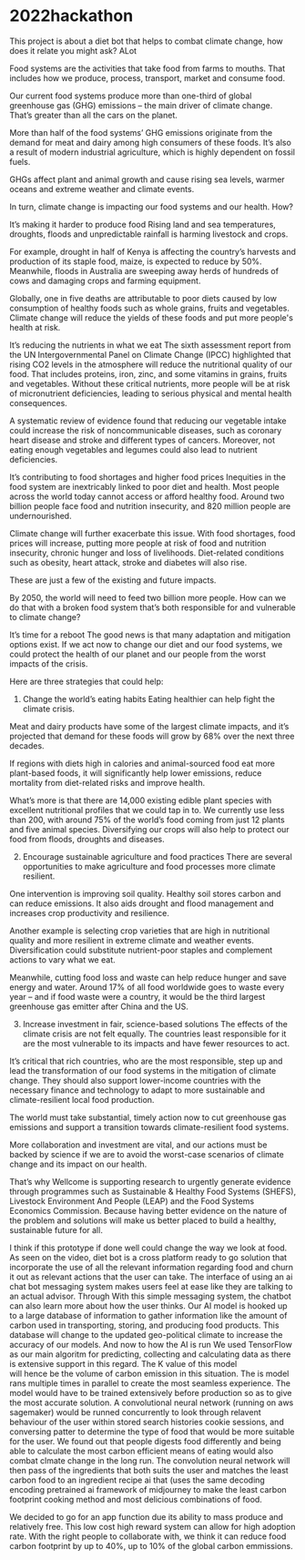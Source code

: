 # 2022hackathon
This project is about a diet bot that helps to combat climate change, how does it relate you might ask? ALot

Food systems are the activities that take food from farms to mouths. That includes how we produce, process, transport, market and consume food.

Our current food systems produce more than one-third of global greenhouse gas (GHG) emissions – the main driver of climate change. That’s greater than all the cars on the planet.

More than half of the food systems’ GHG emissions originate from the demand for meat and dairy among high consumers of these foods. It’s also a result of modern industrial agriculture, which is highly dependent on fossil fuels.

GHGs affect plant and animal growth and cause rising sea levels, warmer oceans and extreme weather and climate events.

In turn, climate change is impacting our food systems and our health. How?

It’s making it harder to produce food
Rising land and sea temperatures, droughts, floods and unpredictable rainfall is harming livestock and crops.

For example, drought in half of Kenya is affecting the country’s harvests and production of its staple food, maize, is expected to reduce by 50%. Meanwhile, floods in Australia are sweeping away herds of hundreds of cows and damaging crops and farming equipment.

Globally, one in five deaths are attributable to poor diets caused by low consumption of healthy foods such as whole grains, fruits and vegetables. Climate change will reduce the yields of these foods and put more people's health at risk.

It’s reducing the nutrients in what we eat
The sixth assessment report from the UN Intergovernmental Panel on Climate Change (IPCC) highlighted that rising CO2 levels in the atmosphere will reduce the nutritional quality of our food. That includes proteins, iron, zinc, and some vitamins in grains, fruits and vegetables. Without these critical nutrients, more people will be at risk of micronutrient deficiencies, leading to serious physical and mental health consequences.

A systematic review of evidence found that reducing our vegetable intake could increase the risk of noncommunicable diseases, such as coronary heart disease and stroke and different types of cancers. Moreover, not eating enough vegetables and legumes could also lead to nutrient deficiencies.

It’s contributing to food shortages and higher food prices
Inequities in the food system are inextricably linked to poor diet and health. Most people across the world today cannot access or afford healthy food. Around two billion people face food and nutrition insecurity, and 820 million people are undernourished.

Climate change will further exacerbate this issue. With food shortages, food prices will increase, putting more people at risk of food and nutrition insecurity, chronic hunger and loss of livelihoods. Diet-related conditions such as obesity, heart attack, stroke and diabetes will also rise.

These are just a few of the existing and future impacts.  

By 2050, the world will need to feed two billion more people. How can we do that with a broken food system that’s both responsible for and vulnerable to climate change?

It’s time for a reboot
The good news is that many adaptation and mitigation options exist. If we act now to change our diet and our food systems, we could protect the health of our planet and our people from the worst impacts of the crisis. 

Here are three strategies that could help:

1. Change the world’s eating habits
Eating healthier can help fight the climate crisis. 

Meat and dairy products have some of the largest climate impacts, and it’s projected that demand for these foods will grow by 68% over the next three decades.

If regions with diets high in calories and animal-sourced food eat more plant-based foods, it will significantly help lower emissions, reduce mortality from diet-related risks and improve health.

What’s more is that there are 14,000 existing edible plant species with excellent nutritional profiles that we could tap in to. We currently use less than 200, with around 75% of the world’s food coming from just 12 plants and five animal species. Diversifying our crops will also help to protect our food from floods, droughts and diseases.

2. Encourage sustainable agriculture and food practices
There are several opportunities to make agriculture and food processes more climate resilient.

One intervention is improving soil quality. Healthy soil stores carbon and can reduce emissions. It also aids drought and flood management and increases crop productivity and resilience.

Another example is selecting crop varieties that are high in nutritional quality and more resilient in extreme climate and weather events. Diversification could substitute nutrient-poor staples and complement actions to vary what we eat.

Meanwhile, cutting food loss and waste can help reduce hunger and save energy and water. Around 17% of all food worldwide goes to waste every year – and if food waste were a country, it would be the third largest greenhouse gas emitter after China and the US.

3. Increase investment in fair, science-based solutions 
The effects of the climate crisis are not felt equally. The countries least responsible for it are the most vulnerable to its impacts and have fewer resources to act.

It’s critical that rich countries, who are the most responsible, step up and lead the transformation of our food systems in the mitigation of climate change. They should also support lower-income countries with the necessary finance and technology to adapt to more sustainable and climate-resilient local food production.  

The world must take substantial, timely action now to cut greenhouse gas emissions and support a transition towards climate-resilient food systems.

More collaboration and investment are vital, and our actions must be backed by science if we are to avoid the worst-case scenarios of climate change and its impact on our health.

That’s why Wellcome is supporting research to urgently generate evidence through programmes such as Sustainable & Healthy Food Systems (SHEFS), Livestock Environment And People (LEAP) and the Food Systems Economics Commission. Because having better evidence on the nature of the problem and solutions will make us better placed to build a healthy, sustainable future for all.

I think if this prototype if done well could change
the way we look at food. As seen on the video, diet
bot is a cross platform ready to go solution that 
incorporate the use of all the relevant information
regarding food and churn it out as relevant actions
that the user can take. The interface of using an ai
chat bot messaging system makes users feel at ease 
like they are talking to an actual advisor. Through
With this simple messaging system, the chatbot can also
learn more about how the user thinks. Our AI model
is hooked up to a large database of information
to gather information like the amount of carbon
used in transporting, storing, and producing food 
products. This database will change to the updated 
geo-political climate to increase the accuracy of our 
models. And now to how the AI is run We used
TensorFlow as our main algoritm for predicting,
collecting and calculating data as there is extensive
support in this regard. The K value of this model\
will hence be the volume of carbon emission in
this situation. The is model rans multiple times 
in parallel to create the most seamless experience.
The model would have to be trained extensively before
production so as to give the most accurate solution.
A convolutional neural network (running on aws sagemaker)
would be runned concurrently to look through relavent
behaviour of the user within stored search histories
cookie sessions, and conversing patter to determine 
the type of food that would be more suitable for the
user. We found out that people digests food differently
and being able to calculate the most carbon efficient
means of eating would also combat clmate change in the 
long run. The convolution neural network will then pass
of the ingredients that both suits the user and matches
the least carbon food to an ingredient recipe ai that
(uses the same decoding encoding pretrained ai framework
of midjourney to make the least carbon footprint cooking
method and most delicious combinations of food.


We decided to go for an app function due its ability to mass produce and relatively free. This low cost high reward system can allow for high adoption rate. With the right people to collaborate with, we think it can reduce food carbon footprint by up to 40%, up to 10% of the global carbon emmissions. 
